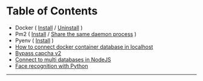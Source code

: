 # Table of Contents

- Docker (
  [Install](https://bytexd.com/how-to-install-docker-on-rhel) /
  [Uninstall](https://stackoverflow.com/questions/48962730/docker-not-completely-removed)
  )
- Pm2 (
  [Install](https://pm2.keymetrics.io/docs/usage/quick-start) /
  [Share the same daemon process](https://sobus-piotr.medium.com/pm2-share-the-same-daemon-process-between-multiple-users-dd7ecae6197a)
  )
- Pyenv ( [Install](https://blog.teclado.com/how-to-use-pyenv-manage-python-versions) )
- [How to connect docker container database in localhost](https://stackoverflow.com/a/62741987)
- [Bypass capcha v2](https://www.youtube.com/watch?v=Fdu81T9GgMA&ab_channel=OhYicong)
- [Connect to multi databases in NodeJS](https://school.geekwall.in/p/H1gUJiuDN)
- [Face recognition with Python](https://www.youtube.com/watch?v=tl2eEBFEHqM&ab_channel=Indently)

---
